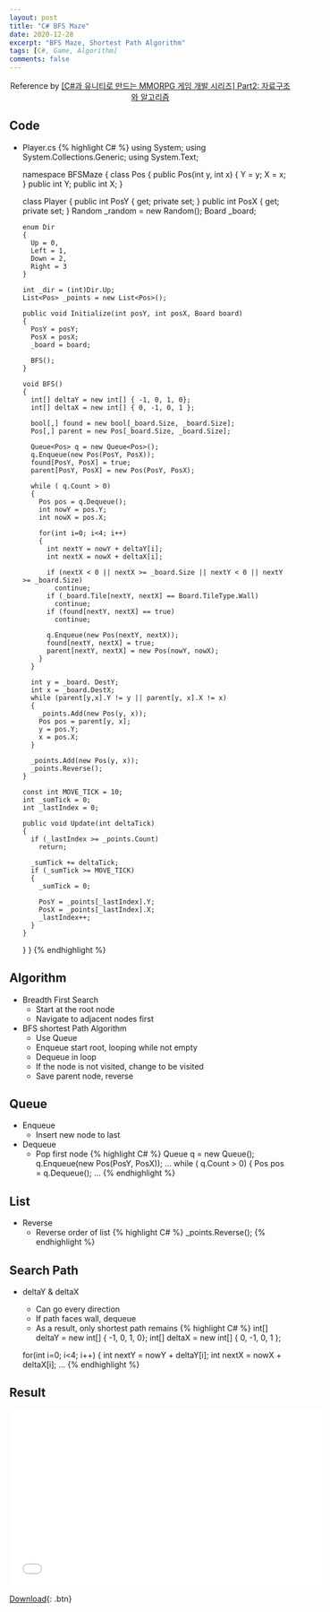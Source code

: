 ```yaml
---
layout: post
title: "C# BFS Maze"
date: 2020-12-28
excerpt: "BFS Maze, Shortest Path Algorithm"
tags: [C#, Game, Algorithm]
comments: false
---
```



<center>Reference by <a href="https://www.inflearn.com/course/%EC%9C%A0%EB%8B%88%ED%8B%B0-mmorpg-%EA%B0%9C%EB%B0%9C-part2/dashboard">[C#과 유니티로 만드는 MMORPG 게임 개발 시리즈] Part2: 자료구조와 알고리즘</a></center>


## Code
* Player.cs
{% highlight C# %}
  using System;
  using System.Collections.Generic;
  using System.Text;

  namespace BFSMaze
  {
    class Pos
    {
      public Pos(int y, int x) { Y = y; X = x; }
      public int Y;
      public int X;
    }

    class Player
    {
      public int PosY { get; private set; }
      public int PosX { get; private set; }
      Random _random = new Random();
      Board _board;

      enum Dir
      {
        Up = 0,
        Left = 1,
        Down = 2,
        Right = 3
      }

      int _dir = (int)Dir.Up;
      List<Pos> _points = new List<Pos>();

      public void Initialize(int posY, int posX, Board board)
      {
        PosY = posY;
        PosX = posX;
        _board = board;

        BFS();
      }

      void BFS()
      {
        int[] deltaY = new int[] { -1, 0, 1, 0};
        int[] deltaX = new int[] { 0, -1, 0, 1 };

        bool[,] found = new bool[_board.Size, _board.Size];
        Pos[,] parent = new Pos[_board.Size, _board.Size];

        Queue<Pos> q = new Queue<Pos>();
        q.Enqueue(new Pos(PosY, PosX));
        found[PosY, PosX] = true;
        parent[PosY, PosX] = new Pos(PosY, PosX);

        while ( q.Count > 0)
        {
          Pos pos = q.Dequeue();
          int nowY = pos.Y;
          int nowX = pos.X;

          for(int i=0; i<4; i++)
          {
            int nextY = nowY + deltaY[i];
            int nextX = nowX + deltaX[i];

            if (nextX < 0 || nextX >= _board.Size || nextY < 0 || nextY >= _board.Size)
              continue;
            if (_board.Tile[nextY, nextX] == Board.TileType.Wall)
              continue;
            if (found[nextY, nextX] == true)
              continue;

            q.Enqueue(new Pos(nextY, nextX));
            found[nextY, nextX] = true;
            parent[nextY, nextX] = new Pos(nowY, nowX);
          }
        }

        int y = _board. DestY;
        int x = _board.DestX;
        while (parent[y,x].Y != y || parent[y, x].X != x)
        {
          _points.Add(new Pos(y, x));
          Pos pos = parent[y, x];
          y = pos.Y;
          x = pos.X;
        }

        _points.Add(new Pos(y, x));
        _points.Reverse();
      }

      const int MOVE_TICK = 10;
      int _sumTick = 0;
      int _lastIndex = 0;

      public void Update(int deltaTick)
      {
        if (_lastIndex >= _points.Count)
          return;

        _sumTick += deltaTick;
        if (_sumTick >= MOVE_TICK)
        {
          _sumTick = 0;

          PosY = _points[_lastIndex].Y;
          PosX = _points[_lastIndex].X;
          _lastIndex++;
        }
      }
    }
  }
{% endhighlight %}

## Algorithm
* Breadth First Search
  - Start at the root node
  - Navigate to adjacent nodes first 
* BFS shortest Path Algorithm
  - Use Queue
  - Enqueue start root, looping while not empty
  - Dequeue in loop
  - If the node is not visited, change to be visited
  - Save parent node, reverse


## Queue
* Enqueue
  - Insert new node to last
* Dequeue
  - Pop first node 
{% highlight C# %}
  Queue<Pos> q = new Queue<Pos>();
  q.Enqueue(new Pos(PosY, PosX));
  ...
  while ( q.Count > 0)
  {
    Pos pos = q.Dequeue();
    ...
{% endhighlight %}


## List
* Reverse
  - Reverse order of list
{% highlight C# %}
  _points.Reverse();
{% endhighlight %}


## Search Path
* deltaY & deltaX
  - Can go every direction
  - If path faces wall, dequeue
  - As a result, only shortest path remains
{% highlight C# %}
  int[] deltaY = new int[] { -1, 0, 1, 0};
  int[] deltaX = new int[] { 0, -1, 0, 1 };

  for(int i=0; i<4; i++)
  {
    int nextY = nowY + deltaY[i];
    int nextX = nowX + deltaX[i];
    ...
{% endhighlight %}


## Result
<iframe width="560" height="315" src="/assets/video/posts/cshap_bfsmaze/Cshap-BFS-Maze.mp4" frameborder="0"> </iframe>

[Download](https://github.com/leehuhlee/CShap){: .btn}
